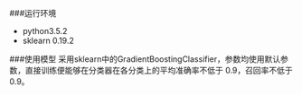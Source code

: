 ###运行环境
- python3.5.2
- sklearn 0.19.2

###使用模型
采用sklearn中的GradientBoostingClassifier，参数均使用默认参数，直接训练便能够在分类器在各分类上的平均准确率不低于 0.9，召回率不低于 0.9。
